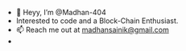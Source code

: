 - 👋 Heyy, I’m @Madhan-404
- Interested to code and a Block-Chain Enthusiast.
- 📫 Reach me out at madhansainik@gmail.com 
- 
<!---
Madhan-404/Madhan-404 is a ✨ special ✨ repository because its `README.md` (this file) appears on your GitHub profile.
You can click the Preview link to take a look at your changes.
--->
